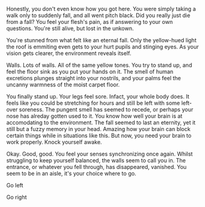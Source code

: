 Honestly, you don't even know how you got here. You were simply taking a walk only to suddenly fall, and all went pitch black. Did you really just die from a fall? You feel your flesh's pain, as if answering to your own questions. You're still alive, but lost in the unkown.

You're stunned from what felt like an eternal fall. Only the yellow-hued light the roof is emmiting even gets to your hurt pupils and stinging eyes. As your vision gets clearer, the environment reveals itself. 

Walls. Lots of walls. All of the same yellow tones. You try to stand up, and feel the floor sink as you put your hands on it. The smell of human excretions plunges straight into your nostrils, and your palms feel the uncanny warmness of the moist carpet floor.

You finally stand up. Your legs feel sore. Infact, your whole body does. It feels like you could be stretching for hours and still be left with some left-over soreness. The pungent smell has seemed to recede, or perhaps your nose has alreday gotten used to it. You know how well your brain is at accomodating to the environment. The fall seemed to last an eternity, yet it still but a fuzzy memory in your head. Amazing how your brain can block certain things while in situations like this. But now, you need your brain to work properly. Knock yourself awake.

Okay. Good, good. You feel your senses synchronizing once again. Whilst struggling to keep yourself balanced, the walls seem to call you in. The entrance, or whatever you fell through, has disappeared, vanished. You seem to be in an aisle, it's your choice where to go.

Go left

Go right

